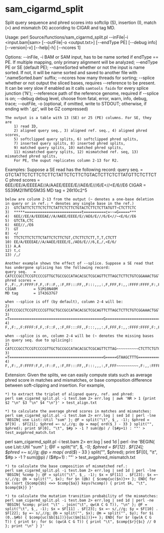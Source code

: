 # sam_cigarmd_split
Split query sequence and phred scores into softclip (S), insertion (I), match (=) and mismatch (X) accoriding to CIGAR and tag MD.

Usage:
    perl Source/functions/sam_cigarmd_split.pl --inFile|-i <input.bam|sam> [--outFile|-o <output.txt>] [--endType PE] [--debug info] [--version|-v] [--help|-h] [--ncores 1]

Options:
    --inFile, -i  BAM or SAM input, has to be name sorted if endType == PE. If multiple mapping, only primary alignment will be analyzed;
    --endType     PE or SE (default PE);
    --nameSorted  whether or not the input is name sorted. If not, it will be name sorted and saved to another file with '.nameSorted.bam' suffix;
    --ncores      how many threads for sorting;
    --splice      whether or not output the sliced bases, requires --reference to be present. It can be very slow if enabled as it calls `samtools faidx` for every splice junction ('N'); 
    --reference   path of the reference genome, required if --splice is on;
    --debug       debug level, choose from fatal, error, warn, info, debug, trace;
    --outFile, -o (optional, if omitted, write to STDOUT; otherwise, if ending with '.gz', will be GZ compressed)

    The output is a table with 13 (SE) or 25 (PE) columns. For SE, they are
        1) read ID,
        2) aligned query seq., 3) aligned ref. seq., 4) aligned phred scores,
        5) softclipped query splits, 6) softclipped phred splits,
        7) inserted query splits, 8) inserted phred splits,
        9) matched query splits, 10) matched phred splits,
        11) mismatched query splits, 12) mismatched ref. seq, 13) mismatched phred splits, 
        For PE, the ouput replicates column 2-13 for R2. 
         

Examples:
    Suppose a SE read has the following record:
    query seq.   = GTCTATTCTCTTCTCTTCTATTCTCTTCTGTACTCTTCTCTTATGTTCTCTTCTC
    phred scores = 6EE//EE/A/EEEEAE//A/AAEE/EEEE/E//AE6/E///6/E<//<E/6//E6
    CIGAR        = 5S39M2I1M1D5M3S
    MD tag       = 26t10c2^5

    below are colunm 2-13 from the output (~ denotes a one-base deletion in query or in ref.; * denotes any single base in the ref.)
    2)  GTCTATTCTCTTCTCTTCTATTCTCTTCTGTACTCTTCTCTTATGTT~CTCTTCTC 
    3)  *****==========================t==========c=~~=G=====***
    4)  6EE//EE/A/EEEEAE//A/AAEE/EEEE/E//AE6/E///6/E<//~<E/6//E6
    5)  GTCTA,CTC
    6)  6EE//,/E6
    7)  GT
    8)  </
    9)  TTCTCTTCTCTTCTATTCTCTTCTGT,CTCTTCTCTT,T,T,CTCTT
    10) EE/A/EEEEAE//A/AAEE/EEEE/E,/AE6/E///6,E,/,<E/6/
    11) A,A
    12) t,c
    13) /,/
    
    Another example shows the effect of --splice. Suppose a SE read that has undergone splicing has the following record:
    query seq.   = CATCCCGCCTCCGTCCCCGTTGCTGCCGCCATACACGCTCGCAGTTCTTAGCTCTTCTGTCGGAAACTGGTGTCTTTCCCCTTTCTGTTCT
    phred scores = F,,F:,,F:FFFF:F,F,:F::F,,:F,FF:::FF,,F:::,,,:,F,FFF,F:,,:FFFF:FFFF,F:,FF,:F,:F:,,:,,FFFFF,F
    CIGAR        = 51M10N40M
    MD tag       = 1T43G37G7

    when --splice is off (by default), column 2-4 will be:
    2) CATCCCGCCTCCGTCCCCGTTGCTGCCGCCATACACGCTCGCAGTTCTTAGCTCTTCTGTCGGAAACTGGTGTCTTTCCCCTTTCTGTTCT
    3) =T===========================================G=====================================G=======
    4) F,,F:,,F:FFFF:F,F,:F::F,,:F,FF:::FF,,F:::,,,:,F,FFF,F:,,:FFFF:FFFF,F:,FF,:F,:F:,,:,,FFFFF,F
    
    when --splice is on, column 2-4 will be (~ denotes the missing bases in query seq. due to splicing):
    2) CATCCCGCCTCCGTCCCCGTTGCTGCCGCCATACACGCTCGCAGTTCTTAG~~~~~~~~~~CTCTTCTGTCGGAAACTGGTGTCTTTCCCCTTTCTGTTCT
    3) =T===========================================G=====GTAAGCTTTG================================G=======
    4) F,,F:,,F:FFFF:F,F,:F::F,,:F,FF:::FF,,F:::,,,:,F,FFF~~~~~~~~~~,F:,,:FFFF:FFFF,F:,FF,:F,:F:,,:,,FFFFF,F

Extension: 
    Given the splits, we can easily compute stats such as average phred score in matches and mismatches, or base composition difference between soft-clipping and insertion. For example, 

    *) to extract the triplet of aligned query, ref. and phred:
    perl sam_cigarmd_split.pl -i test.bam 2> err.log | awk 'NR > 1 {print $2 "\n" $3 "\n" $4 "\n"}' > test_align.txt

    *) to calculate the average phred scores in matches and mismatches:
    perl sam_cigarmd_split.pl -i test.bam 2> err.log | sed 1d | perl -lne 'BEGIN{ use List::Util "sum" }; @F = split("\t", $_, -1); $phred = $F[9] . $F[21]; $phred =~ s/,//g; @p = map{ ord($_) - 33 } split("", $phred); print $F[0], "\t", $#p > -1 ? sum(@p) / ($#p+1) : ""' > test_avgphred_match.txt
perl sam_cigarmd_split.pl -i test.bam 2> err.log | sed 1d | perl -lne 'BEGIN{ use List::Util "sum" }; @F = split("\t", $_, -1); $phred = $F[12] . $F[24]; $phred =~ s/,//g; @p = map{ ord($_) - 33 } split("", $phred); print $F[0], "\t", $#p > -1 ? sum(@p) / ($#p+1) : ""' > test_avgphred_mismatch.txt

    *) to calculate the base composition of mismatched ref.:
    perl sam_cigarmd_split.pl -i test.bam 2> err.log | sed 1d | perl -lne 'BEGIN{ %comp }; @F = split("\t", $_, -1); $x = $F[11] . $F[23]; $x =~ s/,//g; @b = split("", $x); for $n (@b) { $comp{uc($n)}++ }; END{ for $k (sort {$comp{$b} <=> $comp{$a}} keys(%comp)) { print $k, "\t", $comp{$k}} }'

    *) to calculate the mutation transition probability of the mismatches:
    perl sam_cigarmd_split.pl -i test.bam 2> err.log | sed 1d | perl -ne 'BEGIN{ %comp; print "\t" . join("\t", qw(A C G T)), "\n" }; @F = split("\t", $_, -1); $x = $F[11] . $F[23]; $x =~ s/,//g; $y = $F[10] . $F[22]; $y =~ s/,//g; @b = split("", $x); @m = split("", $y); for $i (0..$#b) { $comp{uc($b[$i])}{uc($m[$i])}++ }; END{ for $r (qw(A C G T)) { print $r; for $c (qw(A C G T)) { print "\t", $comp{$r}{$c} // 0 }; print "\n" } }'
